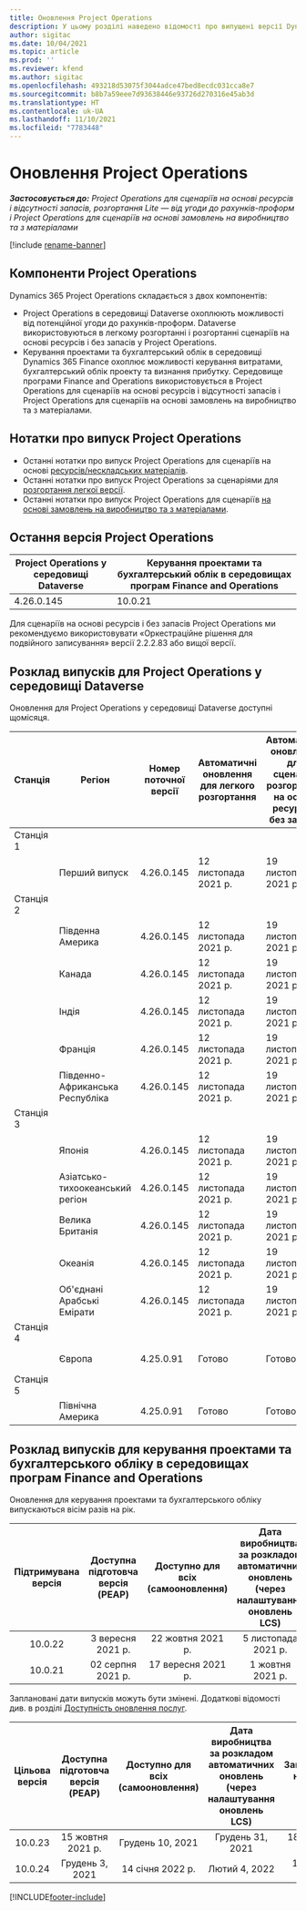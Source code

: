 ```yaml
---
title: Оновлення Project Operations
description: У цьому розділі наведено відомості про випущені версії Dynamics 365 Project Operations.
author: sigitac
ms.date: 10/04/2021
ms.topic: article
ms.prod: ''
ms.reviewer: kfend
ms.author: sigitac
ms.openlocfilehash: 493218d53075f3044adce47bed8ecdc031cca8e7
ms.sourcegitcommit: b8b7a59eee7d93638446e93726d270316e45ab3d
ms.translationtype: HT
ms.contentlocale: uk-UA
ms.lasthandoff: 11/10/2021
ms.locfileid: "7783448"
---
```

# <a name="project-operations-updates"></a>Оновлення Project Operations

_**Застосовується до:** Project Operations для сценаріїв на основі ресурсів і відсутності запасів, розгортання Lite — від угоди до рахунків-проформ і Project Operations для сценаріїв на основі замовлень на виробництво та з матеріалами_

[!include [rename-banner](~/includes/cc-data-platform-banner.md)]

## <a name="project-operations-components"></a>Компоненти Project Operations

Dynamics 365 Project Operations складається з двох компонентів:

- Project Operations в середовищі Dataverse охоплюють можливості від потенційної угоди до рахунків-проформ. Dataverse використовуються в легкому розгортанні і розгортанні сценаріїв на основі ресурсів і без запасів у Project Operations.
- Керування проектами та бухгалтерський облік в середовищі Dynamics 365 Finance охоплює можливості керування витратами, бухгалтерський облік проекту та визнання прибутку. Середовище програми Finance and Operations використовується в Project Operations для сценаріїв на основі ресурсів і відсутності запасів і Project Operations для сценаріїв на основі замовлень на виробництво та з матеріалами.

## <a name="project-operations-release-notes"></a>Нотатки про випуск Project Operations
- Останні нотатки про випуск Project Operations для сценаріїв на основі [ресурсів/нескладських матеріалів](whats-new-oct-2021-resource-based.md).
- Останні нотатки про випуск Project Operations за сценаріями для [розгортання легкої версії](../pro/whats-new/whats-new-oct-2021-lite.md).
- Останні нотатки про випуск Project Operations для сценаріїв [на основі замовлень на виробництво та з матеріалами](../prod-pma/whats-new/whats-new-jul-2021-stocked.md).

## <a name="project-operations-latest-version"></a>Остання версія Project Operations

| Project Operations у середовищі Dataverse | Керування проектами та бухгалтерський облік в середовищах програм Finance and Operations | 
| --- | --- |
| 4.26.0.145 | 10.0.21 |

Для сценаріїв на основі ресурсів і без запасів Project Operations ми рекомендуємо використовувати «Оркестраційне рішення для подвійного записування» версії 2.2.2.83 або вищої версії.

## <a name="release-schedule-for-project-operations-on-dataverse-environment"></a>Розклад випусків для Project Operations у середовищі Dataverse

Оновлення для Project Operations у середовищі Dataverse доступні щомісяця. 

| Станція | Регіон | Номер поточної версії | Автоматичні оновлення для легкого розгортання | Автоматичні оновлення для сценаріїв розгортання на основі ресурсів і без запасів | Номер наступної версії | Наступна версія є загальнодоступною |
|-----------|-----------------------|-----------------|--------------------|---------------------|---------------------|---------------------|
| Станція 1 |   &nbsp;              |    &nbsp;       | &nbsp;             |      &nbsp;         |      &nbsp;         |      &nbsp;         |
|   &nbsp;  | Перший випуск         |  4.26.0.145     | 12 листопада 2021 р.  | 19 листопада 2021 р.   | Має бути визначено                 | Грудень 03, 2021   |
| Станція 2 |   &nbsp;              |    &nbsp;       | &nbsp;             |      &nbsp;         |      &nbsp;         |      &nbsp;         |
|   &nbsp;  | Південна Америка         |  4.26.0.145     | 12 листопада 2021 р.  | 19 листопада 2021 р.   | Має бути визначено                 | Грудень 03, 2021   |
|   &nbsp;  | Канада                |  4.26.0.145     | 12 листопада 2021 р.  | 19 листопада 2021 р.   | Має бути визначено                 | Грудень 03, 2021   |
|   &nbsp;  | Індія                 |  4.26.0.145     | 12 листопада 2021 р.  | 19 листопада 2021 р.   | Має бути визначено                 | Грудень 03, 2021   |
|   &nbsp;  | Франція                |  4.26.0.145     | 12 листопада 2021 р.  | 19 листопада 2021 р.   | Має бути визначено                 | Грудень 03, 2021   |
|   &nbsp;  | Південно-Африканська Республіка          |  4.26.0.145     | 12 листопада 2021 р.  | 19 листопада 2021 р.   | Має бути визначено                 | Грудень 03, 2021   |
| Станція 3 |      &nbsp;           |     &nbsp;      |     &nbsp;         |      &nbsp;         |      &nbsp;         |      &nbsp;         |
|   &nbsp;  | Японія                 |  4.26.0.145     | 12 листопада 2021 р.  | 19 листопада 2021 р.   | Має бути визначено                 | Грудень 10, 2021   |
|   &nbsp;  | Азіатсько-тихоокеанський регіон          |  4.26.0.145     | 12 листопада 2021 р.  | 19 листопада 2021 р.   | Має бути визначено                 | Грудень 10, 2021   |
|   &nbsp;  | Велика Британія         |  4.26.0.145     | 12 листопада 2021 р.  | 19 листопада 2021 р.   | Має бути визначено                 | Грудень 10, 2021   |
|   &nbsp;  | Океанія               |  4.26.0.145     | 12 листопада 2021 р.  | 19 листопада 2021 р.   | Має бути визначено                 | Грудень 10, 2021   |
|   &nbsp;  | Об'єднані Арабські Емірати  |  4.26.0.145     | 12 листопада 2021 р.  | 19 листопада 2021 р.   | Має бути визначено                 | Грудень 10, 2021   |
| Станція 4 |     &nbsp;            |     &nbsp;      |     &nbsp;         |      &nbsp;         |      &nbsp;         |      &nbsp;         |
|   &nbsp;  | Європа                |  4.25.0.91      | Готово           | Готово            | 4.26.0.145          | 12 листопада 2021 р.   |
| Станція 5 |     &nbsp;            |     &nbsp;      |     &nbsp;         |      &nbsp;         |      &nbsp;         |      &nbsp;         |
|   &nbsp;  | Північна Америка         |  4.25.0.91      | Готово           | Готово            | 4.26.0.145          | 19 листопада 2021 р.   |


## <a name="release-schedule-for-project-management-and-accounting-in-the-finance-and-operations-apps-environment"></a>Розклад випусків для керування проектами та бухгалтерського обліку в середовищах програм Finance and Operations

Оновлення для керування проектами та бухгалтерського обліку випускаються вісім разів на рік.

|Підтримувана версія| Доступна підготовча версія (PEAP) | Доступно для всіх (самооновлення) | Дата виробництва за розкладом автоматичних оновлень (через налаштування оновлень LCS) |   Завершення надання послуг   |
|:---------------:|:---------------------------:|:---------------------------------:|:--------------------------------------------------------------------:|:------------------:|
|     10.0.22     |      3 вересня 2021 р.      |        22 жовтня 2021 р.           |                          5 листопада 2021 р.                            | 14 січня 2022 р.   |
|    10.0.21      |         02 серпня 2021 р.     |           17 вересня 2021 р.      |                             1 жовтня 2021 р.                          |  Грудень 10, 2021 |


Заплановані дати випусків можуть бути змінені. Додаткові відомості див. в розділі [Доступність оновлення послуг](/dynamics365/fin-ops-core/fin-ops/get-started/public-preview-releases?toc=%2fdynamics365%2ffinance%2ftoc.json).

|Цільова версія | Доступна підготовча версія (PEAP) | Доступно для всіх (самооновлення) | Дата виробництва за розкладом автоматичних оновлень (через налаштування оновлень LCS) |   Завершення надання послуг   |
|:---------------:|:---------------------------:|:---------------------------------:|:--------------------------------------------------------------------:|:------------------:|
|     10.0.23     |      15 жовтня 2021 р.       |        Грудень 10, 2021          |                          Грудень 31, 2021                           | 18 березня 2022     |
|     10.0.24     |      Грудень 3, 2021       |        14 січня 2022 р.           |                          Лютий 4, 2022                            | 15 квітня 2022     |

[!INCLUDE[footer-include](../includes/footer-banner.md)]
